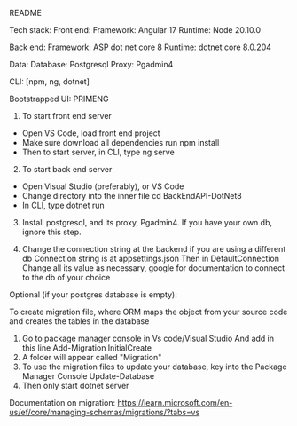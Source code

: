 README

Tech stack:
  Front end:
    Framework: Angular 17
    Runtime: Node 20.10.0
   
  Back end:
    Framework: ASP dot net core 8
    Runtime: dotnet core 8.0.204

  Data:
    Database: Postgresql
    Proxy: Pgadmin4

CLI: [npm, ng, dotnet]

Bootstrapped UI: PRIMENG


1. To start front end server
  - Open VS Code, load front end project
  - Make sure download all dependencies
       run
          npm install
  - Then to start server, in CLI, type 
      ng serve

2. To start back end server
 
  - Open Visual Studio (preferably), or VS Code
  - Change directory into the inner file
       cd BackEndAPI-DotNet8
  - In CLI, type
      dotnet run

3. Install postgresql, and its proxy, Pgadmin4. 
   If you have your own db, ignore this step.

4. Change the connection string at the backend if you are using a different db
   Connection string is at
     appsettings.json
       Then in
         DefaultConnection
       Change all its value as necessary, google for documentation to connect to the db of your choice
     


Optional (if your postgres database is empty):

To create migration file, where ORM maps the object from your source code and creates the tables in the database

1. Go to package manager console in Vs code/Visual Studio
   And add in this line
     Add-Migration InitialCreate
2. A folder will appear called "Migration"
3. To use the migration files to update your database, key into the Package Manager Console
     Update-Database
4. Then only start dotnet server
    

Documentation on migration:
https://learn.microsoft.com/en-us/ef/core/managing-schemas/migrations/?tabs=vs


